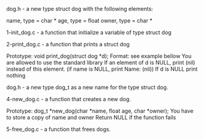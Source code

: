 dog.h - a new type struct dog with the following elements:

name, type = char *
age, type = float
owner, type = char *

1-init_dog.c - a function that initialize a variable of type struct dog

2-print_dog.c - a function that prints a struct dog

Prototype: void print_dog(struct dog *d);
Format: see example bellow
You are allowed to use the standard library
If an element of d is NULL, print (nil) instead of this element. (if name is NULL, print Name: (nil))
If d is NULL print nothing

dog.h - a new type dog_t as a new name for the type struct dog.

4-new_dog.c - a function that creates a new dog.

Prototype: dog_t *new_dog(char *name, float age, char *owner);
You have to store a copy of name and owner
Return NULL if the function fails

5-free_dog.c - a function that frees dogs.
